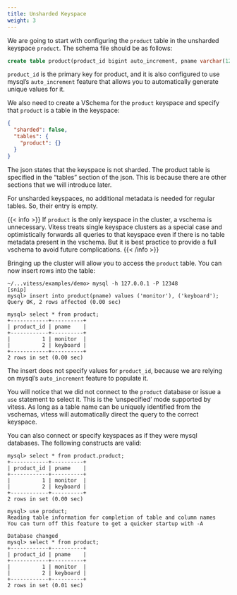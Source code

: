 ```yaml
---
title: Unsharded Keyspace
weight: 3
---
```


We are going to start with configuring the `product` table in the unsharded keyspace `product`. The schema file should be as follows:

```sql
create table product(product_id bigint auto_increment, pname varchar(128), primary key(product_id));
```

`product_id` is the primary key for product, and it is also configured to use mysql’s `auto_increment` feature that allows you to automatically generate unique values for it.

We also need to create a VSchema for the `product` keyspace and specify that `product` is a table in the keyspace:

```json
{
  "sharded": false,
  "tables": {
    "product": {}
  }
}
```

The json states that the keyspace is not sharded. The product table is specified in the “tables” section of the json. This is because there are other sections that we will introduce later.

For unsharded keyspaces, no additional metadata is needed for regular tables. So, their entry is empty.

{{< info >}}
If `product` is the only keyspace in the cluster, a vschema is unnecessary. Vitess treats single keyspace clusters as a special case and optimistically forwards all queries to that keyspace even if there is no table metadata present in the vschema. But it is best practice to provide a full vschema to avoid future complications.
{{< /info >}}

Bringing up the cluster will allow you to access the `product` table. You can now insert rows into the table:

```text
~/...vitess/examples/demo> mysql -h 127.0.0.1 -P 12348
[snip]
mysql> insert into product(pname) values ('monitor'), ('keyboard');
Query OK, 2 rows affected (0.00 sec)

mysql> select * from product;
+------------+----------+
| product_id | pname    |
+------------+----------+
|          1 | monitor  |
|          2 | keyboard |
+------------+----------+
2 rows in set (0.00 sec)
```
The insert does not specify values for `product_id`, because we are relying on mysql’s `auto_increment` feature to populate it.

You will notice that we did not connect to the `product` database or issue a `use` statement to select it. This is the ‘unspecified’ mode supported by vitess. As long as a table name can be uniquely identified from the vschemas, vitess will automatically direct the query to the correct keyspace.

You can also connect or specify keyspaces as if they were mysql databases. The following constructs are valid:

```text
mysql> select * from product.product;
+------------+----------+
| product_id | pname    |
+------------+----------+
|          1 | monitor  |
|          2 | keyboard |
+------------+----------+
2 rows in set (0.00 sec)

mysql> use product;
Reading table information for completion of table and column names
You can turn off this feature to get a quicker startup with -A

Database changed
mysql> select * from product;
+------------+----------+
| product_id | pname    |
+------------+----------+
|          1 | monitor  |
|          2 | keyboard |
+------------+----------+
2 rows in set (0.01 sec)
```
